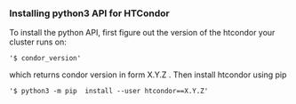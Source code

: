 



### Installing python3 API for HTCondor

To install the python API, first figure out the version of the htcondor your cluster runs on:

    '$ condor_version'

which returns condor version in form X.Y.Z . Then install htcondor using pip

    '$ python3 -m pip  install --user htcondor==X.Y.Z'